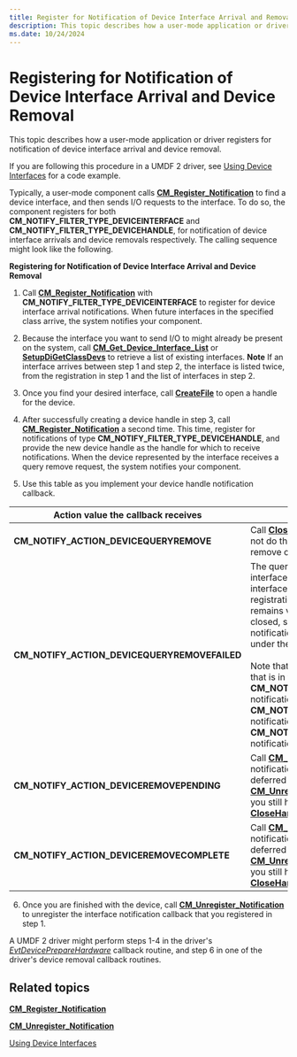 ```yaml
---
title: Register for Notification of Device Interface Arrival and Removal
description: This topic describes how a user-mode application or driver registers for notification of device interface arrival and device removal.
ms.date: 10/24/2024
---
```


# Registering for Notification of Device Interface Arrival and Device Removal

This topic describes how a user-mode application or driver registers for notification of device interface arrival and device removal.

If you are following this procedure in a UMDF 2 driver, see [Using Device Interfaces](../wdf/using-device-interfaces.md) for a code example.

Typically, a user-mode component calls [**CM_Register_Notification**](/windows/win32/api/cfgmgr32/nf-cfgmgr32-cm_register_notification) to find a device interface, and then sends I/O requests to the interface. To do so, the component registers for both **CM_NOTIFY_FILTER_TYPE_DEVICEINTERFACE** and **CM_NOTIFY_FILTER_TYPE_DEVICEHANDLE**, for notification of device interface arrivals and device removals respectively. The calling sequence might look like the following.

**Registering for Notification of Device Interface Arrival and Device Removal**

1. Call [**CM_Register_Notification**](/windows/win32/api/cfgmgr32/nf-cfgmgr32-cm_register_notification) with **CM_NOTIFY_FILTER_TYPE_DEVICEINTERFACE** to register for device interface arrival notifications. When future interfaces in the specified class arrive, the system notifies your component.
2. Because the interface you want to send I/O to might already be present on the system, call [**CM_Get_Device_Interface_List**](/windows/win32/api/cfgmgr32/nf-cfgmgr32-cm_get_device_interface_lista) or [**SetupDiGetClassDevs**](/windows/win32/api/setupapi/nf-setupapi-setupdigetclassdevsw) to retrieve a list of existing interfaces.
   **Note**  If an interface arrives between step 1 and step 2, the interface is listed twice, from the registration in step 1 and the list of interfaces in step 2.
3. Once you find your desired interface, call [**CreateFile**](/windows/win32/api/fileapi/nf-fileapi-createfilea) to open a handle for the device.
4. After successfully creating a device handle in step 3, call [**CM_Register_Notification**](/windows/win32/api/cfgmgr32/nf-cfgmgr32-cm_register_notification) a second time. This time, register for notifications of type **CM_NOTIFY_FILTER_TYPE_DEVICEHANDLE**, and provide the new device handle as the handle for which to receive notifications. When the device represented by the interface receives a query remove request, the system notifies your component.

5. Use this table as you implement your device handle notification callback.

|Action value the callback receives|What your component should do|
|---|---|
|**CM_NOTIFY_ACTION_DEVICEQUERYREMOVE**|Call [**CloseHandle**](/windows/win32/api/handleapi/nf-handleapi-closehandle) to close the device handle. If you do not do this, your open handle prevents the query remove of this device from succeeding.|
|**CM_NOTIFY_ACTION_DEVICEQUERYREMOVEFAILED**|The query remove failed, so the device and its interface are still valid. To continue sending I/O to the interface, open a new handle to it. The notification registration on the device via the original handle remains valid even though that handle has been closed, so there is no need to unregister that notification registration and create a new registration under the new handle to the device interface. <br/><br/> Note that if you register for notifications on a device that is in the process of being query removed after the **CM_NOTIFY_ACTION_DEVICEQUERYREMOVE** notifications have been sent, you may receive a **CM_NOTIFY_ACTION_DEVICEQUERYREMOVEFAILED** notification without first receiving a **CM_NOTIFY_ACTION_DEVICEQUERYREMOVE** notification.|
|**CM_NOTIFY_ACTION_DEVICEREMOVEPENDING**|Call [**CM_Unregister_Notification**](/windows/win32/api/cfgmgr32/nf-cfgmgr32-cm_unregister_notification) to unregister the notifications for your handle. You must do this from a deferred routine.  See the **Remarks** section of [**CM_Unregister_Notification**](/windows/win32/api/cfgmgr32/nf-cfgmgr32-cm_unregister_notification) for more information.  If you still have an open handle to the device, call [**CloseHandle**](/windows/win32/api/handleapi/nf-handleapi-closehandle) to close the device handle.|
|**CM_NOTIFY_ACTION_DEVICEREMOVECOMPLETE**|Call [**CM_Unregister_Notification**](/windows/win32/api/cfgmgr32/nf-cfgmgr32-cm_unregister_notification) to unregister the notifications for your handle. You must do this from a deferred routine.  See the **Remarks** section of [**CM_Unregister_Notification**](/windows/win32/api/cfgmgr32/nf-cfgmgr32-cm_unregister_notification) for more information.  If you still have an open handle to the device, call [**CloseHandle**](/windows/win32/api/handleapi/nf-handleapi-closehandle) to close the device handle.|

6. Once you are finished with the device, call [**CM_Unregister_Notification**](/windows/win32/api/cfgmgr32/nf-cfgmgr32-cm_unregister_notification) to unregister the interface notification callback that you registered in step 1.

A UMDF 2 driver might perform steps 1-4 in the driver's [*EvtDevicePrepareHardware*](/windows-hardware/drivers/ddi/wdfdevice/nc-wdfdevice-evt_wdf_device_prepare_hardware) callback routine, and step 6 in one of the driver's device removal callback routines.

## Related topics

[**CM_Register_Notification**](/windows/win32/api/cfgmgr32/nf-cfgmgr32-cm_register_notification)

[**CM_Unregister_Notification**](/windows/win32/api/cfgmgr32/nf-cfgmgr32-cm_unregister_notification)

[Using Device Interfaces](../wdf/using-device-interfaces.md)
